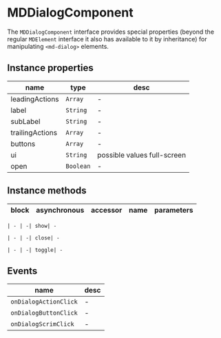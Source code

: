 # MDDialogComponent
The `MDDialogComponent` interface provides special properties (beyond the regular `MDElement` interface it also has available to it by inheritance) for manipulating `<md-dialog>` elements.

## Instance properties

name|type|desc
---|---|---
leadingActions|`Array`|-
label|`String`|-
subLabel|`String`|-
trailingActions|`Array`|-
buttons|`Array`|-
ui|`String`|possible values full-screen
open|`Boolean`|-

## Instance methods

block| asynchronous | accessor| name| parameters
---| --- | ---| ---| ---

    | - | -| show| -

    | - | -| close| -

    | - | -| toggle| -

## Events

name|desc
---|---
`onDialogActionClick`|-
`onDialogButtonClick`|-
`onDialogScrimClick`|-
